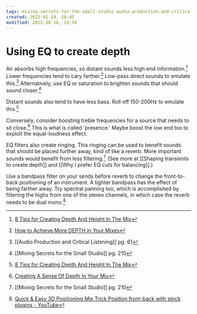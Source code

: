 ```yaml
---
tags: mixing-secrets-for-the-small-studio audio-production-and-critical-listening 
created: 2022-01-19, 20:45
modified: 2022-10-26, 19:58
---
```


# Using EQ to create depth
Air absorbs high frequencies, so distant sounds less high end information.[^1] Lower frequencies tend to cary farther.[^2] Low-pass direct sounds to emulate this.[^3] Alternatively, use EQ or saturation to brighten sounds that should sound closer.[^4]

Distant sounds also tend to have less bass. Roll off 150-200Hz to emulate this.[^1]

Conversely, consider boosting treble frequencies for a source that needs to sit close.[^5] This is what is called 'presence.' Maybe boost the low end too to exploit the equal-loudness effect.

EQ filters also create ringing. This ringing can be used to benefit sounds that should be placed further away, kind of like a reverb. More important sounds would benefit from less filtering.[^4] (See more at [[Shaping transients to create depth]] and [[Why I prefer EQ cuts for balancing]].)

Use a bandpass filter on your sends before reverb to change the front-to-back positioning of an instrument. A tighter bandpass has the effect of being farther away. Try spectral panning too, which is accomplished by filtering the highs from one of the stereo channels, in which case the reverb needs to be dual mono.[^6]

[^1]: [8 Tips for Creating Depth And Height In The Mix](https://www.masteringthemix.com/blogs/learn/8-tips-for-creating-depth-and-height-in-the-mix?utm_source=pocket_mylist)
[^2]: [How to Achieve More DEPTH in Your Mixes](https://www.youtube.com/watch?v=KxlvUNrrTpc&list=PL1sNd-gBgKcokKS0v14HYieHxmHsQS38V&index=10)
[^3]: [[Audio Production and Critical Listening]] pg. 61
[^4]: [[Mixing Secrets for the Small Studio]] pg. 210
[^5]: [Creating A Sense Of Depth In Your Mix](https://www.soundonsound.com/techniques/creating-sense-depth-your-mix?utm_source=pocket_mylist)
[^6]: [Quick & Easy 3D Positioning Mix Trick Position front-back with stock plugins - YouTube](https://www.youtube.com/watch?v=FsQtsI6vMpg)
